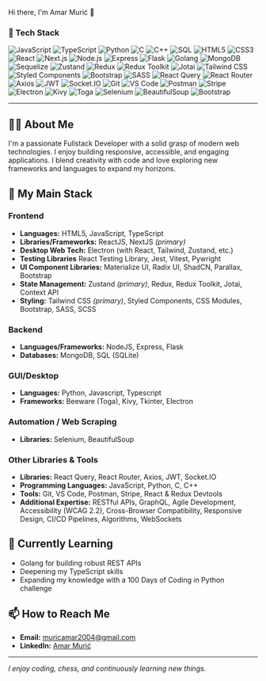 Hi there, I'm Amar Murić 👋

### 🚀 Tech Stack
![JavaScript](https://img.shields.io/badge/JavaScript-F7DF1E?logo=javascript&logoColor=black)
![TypeScript](https://img.shields.io/badge/TypeScript-3178C6?logo=typescript&logoColor=white)
![Python](https://img.shields.io/badge/Python-3776AB?logo=python&logoColor=white)
![C](https://img.shields.io/badge/C-A8B9CC?logo=c&logoColor=white)
![C++](https://img.shields.io/badge/C++-00599C?logo=c%2B%2B&logoColor=white)
![SQL](https://img.shields.io/badge/SQL-4479A1?logo=postgresql&logoColor=white)
![HTML5](https://img.shields.io/badge/HTML5-E34F26?logo=html5&logoColor=white)
![CSS3](https://img.shields.io/badge/CSS3-1572B6?logo=css3&logoColor=white)
![React](https://img.shields.io/badge/React-61DAFB?logo=react&logoColor=black)
![Next.js](https://img.shields.io/badge/Next.js-000000?logo=next.js&logoColor=white)
![Node.js](https://img.shields.io/badge/Node.js-339933?logo=node.js&logoColor=white)
![Express](https://img.shields.io/badge/Express-000000?logo=express&logoColor=white)
![Flask](https://img.shields.io/badge/Flask-000000?logo=flask&logoColor=white)
![Golang](https://img.shields.io/badge/Go-00ADD8?logo=go&logoColor=white)
![MongoDB](https://img.shields.io/badge/MongoDB-47A248?logo=mongodb&logoColor=white)
![Sequelize](https://img.shields.io/badge/Sequelize-52B0E7?logo=sequelize&logoColor=white)
![Zustand](https://img.shields.io/badge/Zustand-FFB800?logo=zustand&logoColor=white)
![Redux](https://img.shields.io/badge/Redux-764ABC?logo=redux&logoColor=white)
![Redux Toolkit](https://img.shields.io/badge/Redux_Toolkit-764ABC?logo=redux&logoColor=white)
![Jotai](https://img.shields.io/badge/Jotai-FFB800?logo=jotai&logoColor=white)
![Tailwind CSS](https://img.shields.io/badge/Tailwind_CSS-38B2AC?logo=tailwind-css&logoColor=white)
![Styled Components](https://img.shields.io/badge/Styled_Components-DB7093?logo=styled-components&logoColor=white)
![Bootstrap](https://img.shields.io/badge/Bootstrap-7952B3?logo=bootstrap&logoColor=white)
![SASS](https://img.shields.io/badge/SASS-CC6699?logo=sass&logoColor=white)
![React Query](https://img.shields.io/badge/React_Query-FF4154?logo=reactquery&logoColor=white)
![React Router](https://img.shields.io/badge/React_Router-CA4245?logo=reactrouter&logoColor=white)
![Axios](https://img.shields.io/badge/Axios-5A29E4?logo=axios&logoColor=white)
![JWT](https://img.shields.io/badge/JWT-000000?logo=json-web-token&logoColor=white)
![Socket.IO](https://img.shields.io/badge/Socket.IO-010101?logo=socket.io&logoColor=white)
![Git](https://img.shields.io/badge/Git-F05032?logo=git&logoColor=white)
![VS Code](https://img.shields.io/badge/VS_Code-007ACC?logo=visual-studio-code&logoColor=white)
![Postman](https://img.shields.io/badge/Postman-FF6C37?logo=postman&logoColor=white)
![Stripe](https://img.shields.io/badge/Stripe-635BFF?logo=stripe&logoColor=white)
![Electron](https://img.shields.io/badge/Electron-47848F?logo=electron&logoColor=white)
![Kivy](https://img.shields.io/badge/Kivy-20B2AA?logo=python&logoColor=white)
![Toga](https://img.shields.io/badge/Toga-512DA8?logo=python&logoColor=white)
![Selenium](https://img.shields.io/badge/Selenium-43B02A?logo=selenium&logoColor=white)
![BeautifulSoup](https://img.shields.io/badge/BeautifulSoup-ffffff?logo=python&logoColor=black)
![Bootstrap](https://img.shields.io/badge/Bootstrap-5.3-blueviolet?logo=bootstrap&logoColor=white)

---

## 👨‍💻 About Me  

I'm a passionate Fullstack Developer with a solid grasp of modern web technologies. I enjoy building responsive, accessible, and engaging applications. I blend creativity with code and love exploring new frameworks and languages to expand my horizons.

## 🚀 My Main Stack  

### Frontend  
- **Languages:** HTML5, JavaScript, TypeScript  
- **Libraries/Frameworks:** ReactJS, NextJS *(primary)*
- **Desktop Web Tech:** Electron (with React, Tailwind, Zustand, etc.)
- **Testing Libraries** React Testing Library, Jest, Vitest, Pywright
- **UI Component Libraries:** Materialize UI, Radix UI, ShadCN, Parallax, Bootstrap  
- **State Management:** Zustand *(primary)*, Redux, Redux Toolkit, Jotai, Context API  
- **Styling:** Tailwind CSS *(primary)*, Styled Components, CSS Modules, Bootstrap, SASS, SCSS  

### Backend  
- **Languages/Frameworks:** NodeJS, Express, Flask  
- **Databases:** MongoDB, SQL (SQLite)

### GUI/Desktop
- **Languages:** Python, Javascript, Typescript  
- **Frameworks:** Beeware (Toga), Kivy, Tkinter, Electron

### Automation / Web Scraping  
- **Libraries:** Selenium, BeautifulSoup

### Other Libraries & Tools  
- **Libraries:** React Query, React Router, Axios, JWT, Socket.IO  
- **Programming Languages:** JavaScript, Python, C, C++  
- **Tools:** Git, VS Code, Postman, Stripe, React & Redux Devtools  
- **Additional Expertise:** RESTful APIs, GraphQL, Agile Development, Accessibility (WCAG 2.2), Cross-Browser Compatibility, Responsive Design, CI/CD Pipelines, Algorithms, WebSockets  

## 🌱 Currently Learning  
- Golang for building robust REST APIs  
- Deepening my TypeScript skills  
- Expanding my knowledge with a 100 Days of Coding in Python challenge  

## 📫 How to Reach Me  
- **Email:** [muricamar2004@gmail.com](mailto:muricamar2004@gmail.com)  
- **LinkedIn:** [Amar Murić](https://www.linkedin.com/in/amar-muri%C4%87-52564b2a2/)  

---

*I enjoy coding, chess, and continuously learning new things.*
